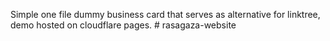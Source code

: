 Simple one file dummy business card that serves as alternative for linktree, demo hosted on cloudflare pages. 
#   r a s a g a z a - w e b s i t e  
 